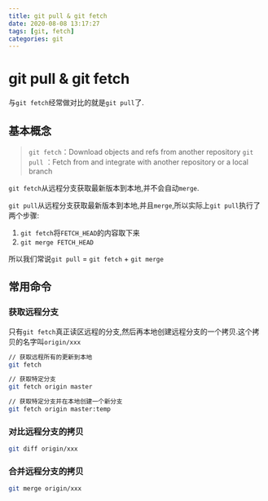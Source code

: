 ```yaml
---
title: git pull & git fetch
date: 2020-08-08 13:17:27
tags: [git, fetch]
categories: git
---
```


# git pull & git fetch

与`git fetch`经常做对比的就是`git pull`了.

## 基本概念

> `git fetch`：Download objects and refs from another repository
>  `git pull` ：Fetch from and integrate with another repository or a local branch

`git fetch`从远程分支获取最新版本到本地,并不会自动`merge`.

`git pull`从远程分支获取最新版本到本地,并且`merge`,所以实际上`git pull`执行了两个步骤: 

1. `git fetch`将`FETCH_HEAD`的内容取下来
2. `git merge FETCH_HEAD`

所以我们常说`git pull` = `git fetch` + `git merge`

## 常用命令

### 获取远程分支

只有`git fetch`真正读区远程的分支,然后再本地创建远程分支的一个拷贝.这个拷贝的名字叫`origin/xxx`

```bash
// 获取远程所有的更新到本地
git fetch

// 获取特定分支
git fetch origin master

// 获取特定分支并在本地创建一个新分支
git fetch origin master:temp
```

### 对比远程分支的拷贝

```bash
git diff origin/xxx
```

### 合并远程分支的拷贝

```bash
git merge origin/xxx
```



<!-- more -->